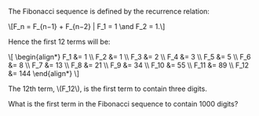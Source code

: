 The Fibonacci sequence is defined by the recurrence relation:

\\[F_n = F_{n−1} + F_{n−2} | F_1 = 1 \and F_2 = 1.\\]

Hence the first 12 terms will be:

\\[
    \\begin{align*}
    F_1 &= 1
    \\\\ F_2 &= 1
    \\\\ F_3 &= 2
    \\\\ F_4 &= 3
    \\\\ F_5 &= 5
    \\\\ F_6 &= 8
    \\\\ F_7 &= 13
    \\\\ F_8 &= 21
    \\\\ F_9 &= 34
    \\\\ F_10 &= 55
    \\\\ F_11 &= 89
    \\\\ F_12 &= 144
    \\end{align*}
\\]

The 12th term, \\(F_12\\), is the first term to contain three digits.

What is the first term in the Fibonacci sequence to contain 1000 digits?
